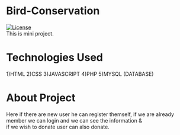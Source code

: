 # Bird-Conservation
[![License](https://img.shields.io/badge/License-Apache%202.0-blue.svg)](https://opensource.org/licenses/Apache-2.0)<br>
This is mini project.

# Technologies Used
   1)HTML
   2)CSS
   3)JAVASCRIPT
   4)PHP
   5)MYSQL (DATABASE)

# About Project
Here if there are new user he can register themself, if we are already member we can login and we can see the information & <br> if we wish to donate user can also donate.
